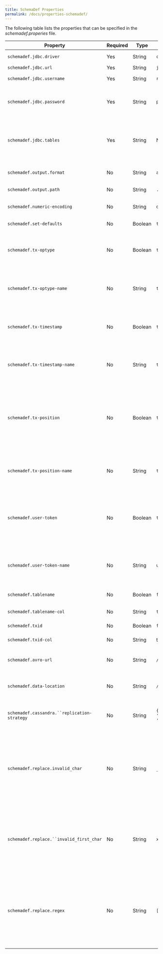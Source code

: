 ```yaml
---
title: SchemaDef Properties
permalink: /docs/properties-schemadef/
---
```

The following table lists the properties that can be specified in the _schemadef.properies_ file.

|Property|Required|Type|Default|Notes|
|--------|--------|----|-------|----|
`schemadef.jdbc.driver`|Yes|String|`com.mysql.jdbc.Driver`|The fully qualified class name of the jdbc driver.
`schemadef.jdbc.url`|Yes|String|`jdbc:mysql://localhost/bdglue`|The connection URL for JDBC
`schemadef.jdbc.username`|Yes|String|`root`|The database user that we will connect as.
`schemadef.jdbc.password`|Yes|String| `prompt`|The database user’s password. If this property is set to the value “prompt”, SchemaDef will prompt the user to enter the password from the command line.
`schemadef.jdbc.tables`|Yes|String|N/A|A whitespace-delimited list of schema.table pairs that we should generate schema/ddl information for. More than one table may be specified per line, and a line may be continued by placing a backslash (‘\’) as the last character of the current line in the file.
`schemadef.output.format`|No|String|`avro`|The type of metadata / ddl to generate. Options are: avro, hive_avro, and nosql.
`schemadef.output.path`|No|String|`./output`|The directory where we should store the generated files.
`schemadef.numeric-encoding`|No|String|`double`|How to encode numeric, non-integer fields (decimal, numeric types) in the schema: string, double, float.
`schemadef.set-defaults`|No|Boolean|`true`|Whether or not to set default values in the generated Avro schema.
`schemadef.tx-optype`|No|Boolean|`true`|Include the transaction operation type in a column in the encoded data. Note that this configuration must match the corresponding `bdglue.encoder.tx-optype` property in the _bdglue.properties_ file.
`schemadef.tx-optype-name`|No|String|`txoptype`|The name of the column to populate the operation type value in. Note that this configuration must match the corresponding `bdglue.encoder.tx-optype-name` property in the _bdglue.properties_ file.
`schemadef.tx-timestamp`|No|Boolean|`true`|Include the transaction operation type in a column in the encoded data. Note that this configuration must match the corresponding `bdglue.encoder.tx-timestamp` property in the _bdglue.properties_ file.
`schemadef.tx-timestamp-name`|No|String|`txtimestamp`|The name of the column to populate the transaction timestamp value in. Note that this configuration must match the corresponding `bdglue.encoder.tx-timestamp-name` property in the _bdglue.properties_ file.
`schemadef.tx-position`|No|Boolean|`true`|Include details of the operation’s position in the replication flow in a column in the encoded data to allow sorting when transactions are occurring more rapidly than the granularity of the transaction timestamp can support. Note that this configuration must match the corresponding `bdglue.encoder.tx-position` property in the _bdglue.properties_ file.
`schemadef.tx-position-name`|No|String|`txposition`|The name of the column to populate the transaction position information in. Note that this configuration must match the corresponding `bdglue.encoder.tx-position-name` property in the _bdglue.properties_ file.
`schemadef.user-token`|No|Boolean|`true`|Populate a field that will contain a comma delimited list of any user tokens that accompany the record in the form of “token1=value, token2=value, …”. Note that this configuration must match the corresponding `bdglue.encoder.user-token` property in the _bdglue.properties_ file.
`schemadef.user-token-name`|No|String|`usertokens`|The name of the field that will contain the list of user-defined tokens. Note that this configuration must match the corresponding `bdglue.encoder.user-token-name` property in the _bdglue.properties_ file.
`schemadef.tablename`|No|Boolean|`false`|Populate a field that will contain the long version of the table name (schema.table format).
`schemadef.tablename-col`|No|String|`tablename`|The name of the field that will contain the table name.
`schemadef.txid`|No|Boolean|`false`|Populate a field that will contain a transaction identifier.
`schemadef.txid-col`|No|String|txid|The name of the field that will contain the transaction identifier.
`schemadef.avro-url`|No|String|`/path/to/avro/schema`|Tells the Hive Avro SerDe where to find the avro schema for this table. Required for avro_hive schema generation
`schemadef.data-location`|No|String|`/path/to/avro/data`|Tells the Hive Avro SerDe where to find the avro-encoded data files for this table. Required for avro_hive schema generation.
`schemadef.cassandra.``replication-strategy`|No|String|`{ 'class' : 'SimpleStrategy',`` 'replication_factor' : 1 }`|The replication strategy for the table. Note that this string is passed into SchemaDef and the corresponding CQL that is generated verbatim … it must be syntactically correct.
`schemadef.replace.invalid_char`|No|String|`_` (underscore)|Replace non-alphanumeric 'special' characters that are supported in table and column names in some databases with the specified character or characters. This is needed because most of the big data targets are much more limited in terms of the characters that are supported. This value must be the same as the value specified for the equivalent `schemadef.replace.invalid_char` property in _bdglue.properties_.
`schemadef.replace.``invalid_first_char`|No|String|`x`|Prepend this string to table and column names that begin with anything other than an alpha character. This is needed because of limitations on the big data side of things. Set to a null value to avoid this functionality. This value must be the same as the value specified for the equivalent `schemadef.replace.invalid_first_char` property in _bdglue.properties_.
`schemadef.replace.regex`|No|String|`[^a-zA-Z0-9_\\.]`|This is a regular expression that contains the characters that *are* supported in the target. (Note: the ^ is required just as in the default). All characters not in this list will be replaced by the character or characters specified in schemadef.replace.invalid_char. This value must be the same as the value specified for the equivalent `schemadef.replace.regex` property in _bdglue.properties_.
